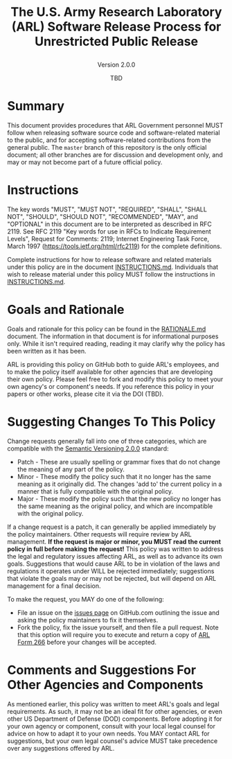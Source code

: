 # <p align="center">The U.S. Army Research Laboratory (ARL) Software Release Process for Unrestricted Public Release</p>
<p align="center">Version 2.0.0</p>
<p align="center">TBD</p>

# <a name="1FF58AF8C17C11E6B7FC003EE1B763F8"></a>Summary

This document provides procedures that ARL Government personnel MUST follow
when releasing software source code and software-related material to the
public, and for accepting software-related contributions from the general
public.  The `master` branch of this repository is the only official document;
all other branches are for discussion and development only, and may or may not
become part of a future official policy.

# Instructions

The key words "MUST", "MUST NOT", "REQUIRED", "SHALL", "SHALL NOT", "SHOULD",
"SHOULD NOT", "RECOMMENDED", "MAY", and "OPTIONAL" in this document are to be
interpreted as described in RFC 2119.  See RFC 2119 "Key words for use in RFCs
to Indicate Requirement Levels", Request for Comments: 2119; Internet
Engineering Task Force, March 1997 (https://tools.ietf.org/html/rfc2119) for
the complete definitions.

Complete instructions for how to release software and related materials under
this policy are in the document [INSTRUCTIONS.md](INSTRUCTIONS.md).
Individuals that wish to release material under this policy MUST follow the
instructions in [INSTRUCTIONS.md](INSTRUCTIONS.md).

# Goals and Rationale

Goals and rationale for this policy can be found in the
[RATIONALE.md](RATIONALE.md) document.  The information in that document is
for informational purposes only.  While it isn't required reading, reading it
may clarify why the policy has been written as it has been.

ARL is providing this policy on GitHub both to guide ARL's employees, and to
make the policy itself available for other agencies that are developing their
own policy.  Please feel free to fork and modify this policy to meet your own
agency's or component's needs.  If you reference this policy in your papers or
other works, please cite it via the DOI (TBD).

# Suggesting Changes To This Policy

Change requests generally fall into one of three categories, which are
compatible with the [Semantic Versioning
2.0.0](https://semver.org/spec/v2.0.0.html) standard:

* Patch - These are usually spelling or grammar fixes that do not change the
  meaning of any part of the policy.
* Minor - These modify the policy such that it no longer has the same meaning
  as it originally did.  The changes 'add to' the current policy in a manner
  that is fully compatible with the original policy.
* Major - These modify the policy such that the new policy no longer has the
  same meaning as the original policy, and which are incompatible with the
  original policy.

If a change request is a patch, it can generally be applied immediately by the
policy maintainers.  Other requests will require review by ARL management.
**If the request is major or minor, you MUST read the current policy in full
before making the request!** This policy was written to address the legal and
regulatory issues affecting ARL, as well as to advance its own goals.
Suggestions that would cause ARL to be in violation of the laws and
regulations it operates under WILL be rejected immediately; suggestions that
violate the goals may or may not be rejected, but will depend on ARL
management for a final decision.

To make the request, you MAY do one of the following:

* File an issue on the
  [issues page](https://github.com/USArmyResearchLab/ARL-Open-Source-Guidance-and-Instructions/issues)
  on GitHub.com outlining the issue and asking the policy maintainers to fix
  it themselves.
* Fork the policy, fix the issue yourself, and then file a pull request.  Note
  that this option will require you to execute and return a copy of
  [ARL Form 266](ARL%20Form%20-%20266.pdf) before your changes will be
  accepted.

# Comments and Suggestions For Other Agencies and Components

As mentioned earlier, this policy was written to meet ARL's goals and legal
requirements.  As such, it may not be an ideal fit for other agencies, or even
other US Department of Defense (DOD) components.  Before adopting it for your
own agency or component, consult with your local legal counsel for advice on
how to adapt it to your own needs.  You MAY contact ARL for suggestions, but
your own legal counsel's advice MUST take precedence over any suggestions
offered by ARL.
